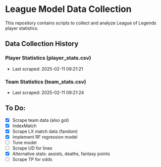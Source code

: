 # League Model Data Collection

This repository contains scripts to collect and analyze League of Legends player statistics.

## Data Collection History

### Player Statistics (player_stats.csv)
- Last scraped: 2025-02-11 09:21:21

### Team Statistics (team_stats.csv)
- Last scraped: 2025-02-11 09:21:24

## To Do:
- [x] Scrape team data (also gol)
- [x] IndexMatch
- [x] Scrape LX match data (fandom)
- [x] Implement RF regression model
- [ ] Tune model
- [ ] Scrape UD for lines
- [x] Alternative stats: assists, deaths, fantasy points
- [ ] Scrape TP for odds